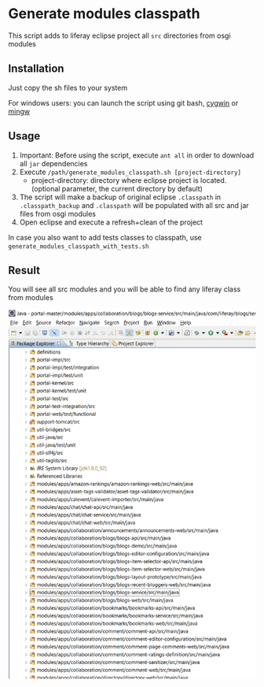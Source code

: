 # Generate modules classpath

This script adds to liferay eclipse project all `src` directories from osgi modules 

## Installation
Just copy the sh files to your system

For windows users: you can launch the script using git bash, [cygwin](https://www.cygwin.com/) or [mingw](http://www.mingw.org/)

## Usage
1. Important: Before using the script, execute `ant all` in order to download all `jar` dependencies
2. Execute `/path/generate_modules_classpath.sh [project-directory]`
   * project-directory: directory where eclipse project is located. (optional parameter, the current directory by default)
3. The script will make a backup of original eclipse `.classpath` in `.classpath_backup` and `.classpath` will be populated with all src and jar files from osgi modules
4. Open eclipse and execute a refresh+clean of the project

In case you also want to add tests classes to classpath, use `generate_modules_classpath_with_tests.sh`
 
## Result
You will see all src modules and you will be able to find any liferay class from modules

![](screenshot_eclipse.png)

